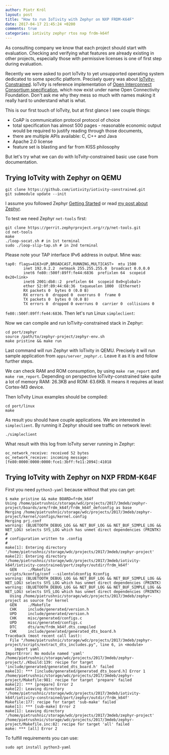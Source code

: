```yaml
---
author: Piotr Król
layout: post
title: "How to run IoTivity with Zephyr on NXP FRDM-K64F"
date: 2017-04-17 21:45:24 +0200
comments: true
categories: iotivity zephyr rtos nxp frdm-k64f
---
```


As consulting company we know that each project should start with evaluation.
Checking and verifying what features are already existing in other projects,
especially those with permissive licenses is one of first step during
evaluation.

Recently we were asked to port IoTvity to yet unsupported operating system
dedicated to some specific platform. Precisely query was about
[IoTvity-Constrained](https://github.com/iotivity/iotivity-constrained).
IoTvity is reference implementation of [Open Interconnect Consortium specification](https://openconnectivity.org/resources/specifications), which now exist under
name Open Connectivity Foundation. Don't ask me why they mess so much with
names making it really hard to understand what is what.

This is our first touch of IoTvity, but at first glance I see couple things:

- CoAP is communication protocol protocol of choice
- total specification has almost 500 pages - reasonable economic output would
  be required to justify reading through those documents,
- there are multiple APIs available: C, C++ and Java
- Apache 2.0 license
- feature set is blasting and far from KISS philosophy

But let's try what we can do with IoTvity-constrained basic use case from
documentation.

## Trying IoTvity with Zephyr on QEMU

```
git clone https://github.com/iotivity/iotivity-constrained.git
git submodule update --init
```

I assume you followed Zephyr [Getting Started](https://www.zephyrproject.org/doc/getting_started/getting_started.html)
or read [my post about Zephyr](2017/03/18/development-environment-for-zephyros-on-nxp-frdm-k64f).

To test we need Zephyr `net-tools` first:

```
git clone https://gerrit.zephyrproject.org/r/p/net-tools.git
cd net-tools
make
./loop-socat.sh # in 1st terminal
sudo ./loop-slip-tap.sh # in 2nd terminal
```

Please note your TAP interface IPv6 address in output. Mine was:

```
tap0: flags=4163<UP,BROADCAST,RUNNING,MULTICAST>  mtu 1500
        inet 192.0.2.2  netmask 255.255.255.0  broadcast 0.0.0.0
        inet6 fe80::500f:89ff:fe44:6836  prefixlen 64  scopeid 0x20<link>
        inet6 2001:db8::2  prefixlen 64  scopeid 0x0<global>
        ether 52:0f:89:44:68:36  txqueuelen 1000  (Ethernet)
        RX packets 0  bytes 0 (0.0 B)
        RX errors 0  dropped 0  overruns 0  frame 0
        TX packets 0  bytes 0 (0.0 B)
        TX errors 0  dropped 0 overruns 0  carrier 0  collisions 0
```

`fe80::500f:89ff:fe44:6836`. Then let's run Linux `simpleclient`:

Now we can compile and run IoTivity-constrained stack in Zephyr:

```
cd port/zephyr
source /path/to/zephyr-project/zephyr-env.sh
make pristine && make run
```

Last command will run Zephyr with IoTivity in QEMU. Precisely it will run
sample application from `apps/server_zephyr.c`. Leave it as it is and follow
further steps.

We can check RAM and ROM consumption, by using `make ram_report` and `make
rom_report`. Depending on perspective IoTivity-constrained take quite a lot of
memory RAM: 26.3KB and ROM: 63.6KB. It means it requires at least Cortex-M3
device.

Then IoTvity Linux examples should be compiled:

```
cd port/linux
make
```

As result you should have couple applications. We are interested in
`simpleclient`. By running it Zephyr should see traffic on network level:

```
./simpleclient
```

What result with this log from IoTvity server running in Zephyr:

```
oc_network_receive: received 52 bytes
oc_network_receive: incoming message: [fe80:0000:0000:0000:fce1:3bff:fe11:2094]:41018
```


## Trying IoTvity with Zephyr on NXP FRDM-K64F

First you need `python3-yaml` because without that you can get:

```
$ make pristine && make BOARD=frdm_k64f
Using /home/pietrushnic/storage/wdc/projects/2017/3mdeb/zephyr-project/boards/arm/frdm_k64f/frdm_k64f_defconfig as base
Merging /home/pietrushnic/storage/wdc/projects/2017/3mdeb/zephyr-project/kernel/configs/kernel.config
Merging prj.conf
warning: (BLUETOOTH_DEBUG_LOG && NET_BUF_LOG && NET_BUF_SIMPLE_LOG && NET_LOG) selects SYS_LOG which has unmet direct dependencies (PRINTK)
#
# configuration written to .config
#
make[1]: Entering directory '/home/pietrushnic/storage/wdc/projects/2017/3mdeb/zephyr-project'
make[2]: Entering directory '/home/pietrushnic/storage/wdc/projects/2017/3mdeb/iotivity-k64f/iotivity-constrained/port/zephyr/outdir/frdm_k64f'
  GEN     ./Makefile
scripts/kconfig/conf --silentoldconfig Kconfig
warning: (BLUETOOTH_DEBUG_LOG && NET_BUF_LOG && NET_BUF_SIMPLE_LOG && NET_LOG) selects SYS_LOG which has unmet direct dependencies (PRINTK)
warning: (BLUETOOTH_DEBUG_LOG && NET_BUF_LOG && NET_BUF_SIMPLE_LOG && NET_LOG) selects SYS_LOG which has unmet direct dependencies (PRINTK)
  Using /home/pietrushnic/storage/wdc/projects/2017/3mdeb/zephyr-project as source for kernel
  GEN     ./Makefile
  CHK     include/generated/version.h
  UPD     include/generated/version.h
  CHK     misc/generated/configs.c
  UPD     misc/generated/configs.c
  DTC     dts/arm/frdm_k64f.dts_compiled
  CHK     include/generated/generated_dts_board.h
Traceback (most recent call last):
  File "/home/pietrushnic/storage/wdc/projects/2017/3mdeb/zephyr-project/scripts/extract_dts_includes.py", line 6, in <module>
    import yaml
ImportError: No module named 'yaml'
/home/pietrushnic/storage/wdc/projects/2017/3mdeb/zephyr-project/./Kbuild:139: recipe for target 'include/generated/generated_dts_board.h' failed
make[3]: *** [include/generated/generated_dts_board.h] Error 1
/home/pietrushnic/storage/wdc/projects/2017/3mdeb/zephyr-project/Makefile:981: recipe for target 'prepare' failed
make[2]: *** [prepare] Error 2
make[2]: Leaving directory '/home/pietrushnic/storage/wdc/projects/2017/3mdeb/iotivity-k64f/iotivity-constrained/port/zephyr/outdir/frdm_k64f'
Makefile:177: recipe for target 'sub-make' failed
make[1]: *** [sub-make] Error 2
make[1]: Leaving directory '/home/pietrushnic/storage/wdc/projects/2017/3mdeb/zephyr-project'
/home/pietrushnic/storage/wdc/projects/2017/3mdeb/zephyr-project/Makefile.inc:82: recipe for target 'all' failed
make: *** [all] Error 2
```

To fulfill requirements you can use:

```
sudo apt install python3-yaml
```


